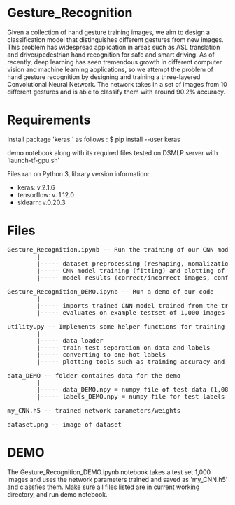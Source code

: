 # Gesture_Recognition

Given a collection of hand gesture training images, we aim to design a classification model that distinguishes different gestures from new images. This problem has widespread application in areas such as ASL translation and driver/pedestrian hand recognition for safe and smart driving. As of recently, deep learning has seen tremendous growth in different computer vision and machine learning applications, so we attempt the problem of hand gesture recognition by designing and training a three-layered Convolutional Neural Network. The network takes in a set of images from 10 different gestures and is able to classify them with around 90.2% accuracy.

# Requirements

Install package 'keras ' as follows : $ pip install --user keras

demo notebook along with its required files tested on DSMLP server with 'launch-tf-gpu.sh'

Files ran on Python 3, library version information:
- keras: v.2.1.6
- tensorflow: v. 1.12.0
- sklearn: v.0.20.3

# Files
<pre>
Gesture_Recognition.ipynb -- Run the training of our CNN model on complete Hand Gesture dataset
        |
        |----- dataset preprocessing (reshaping, nomalization, one-hot labels)
        |----- CNN model training (fitting) and plotting of training acc/loss history
        |----- model results (correct/incorrect images, confusion matrix, classificaiton report)
        
Gesture_Recognition_DEMO.ipynb -- Run a demo of our code 
        |
        |----- imports trained CNN model trained from the training notebook below 
        |----- evaluates on example testset of 1,000 images picked from the complete dataset 
        
utility.py -- Implements some helper functions for training and displaying reults
        |
        |----- data loader
        |----- train-test separation on data and labels 
        |----- converting to one-hot labels
        |----- plotting tools such as training accuracy and example image displays

data_DEMO -- folder containes data for the demo 
        |
        |----- data_DEMO.npy = numpy file of test data (1,000 images)
        |----- labels_DEMO.npy = numpy file for test labels

my_CNN.h5 -- trained network parameters/weights 

dataset.png -- image of dataset
</pre>

# DEMO
The Gesture_Recognition_DEMO.ipynb notebook takes a test set 1,000 images and uses the network parameters trained and saved as 'my_CNN.h5' and classfies them.
Make sure all files listed are in current working directory, and run demo notebook.
